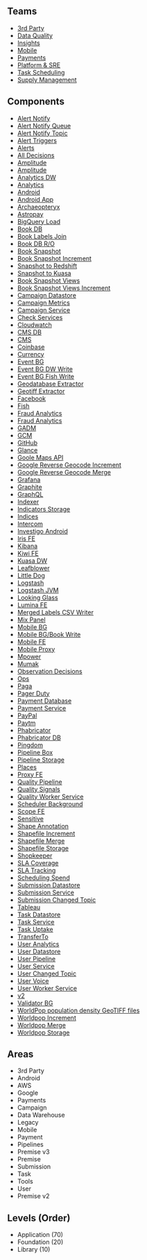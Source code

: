 ## Teams
* [3rd Party](teams/3rd-party.md)
* [Data Quality](teams/data-quality.md)
* [Insights](teams/insights.md)
* [Mobile](teams/mobile.md)
* [Payments](teams/payments.md)
* [Platform & SRE](teams/platform.md)
* [Task Scheduling](teams/scheduling.md)
* [Supply Management](teams/supply.md)

## Components
* [Alert Notify](components/alert-notify.md)
* [Alert Notify Queue](components/alert-notify-queue.md)
* [Alert Notify Topic](components/alert-notify-topic.md)
* [Alert Triggers](components/alert-triggers-topic.md)
* [Alerts](components/alerts.md)
* [All Decisions](components/all-decisions.md)
* [Amplitude](components/amplitude.md)
* [Amplitude](components/amplitude-schema.md)
* [Analytics DW](components/analytics-dw.md)
* [Analytics](components/analytics-schema.md)
* [Android](components/android.md)
* [Android App](components/android-v2.md)
* [Archaeopteryx](components/archaeopteryx.md)
* [Astropay](components/astropay.md)
* [BigQuery Load](components/big-query-load.md)
* [Book DB](components/book.md)
* [Book Labels Join](components/book-labels-join.md)
* [Book DB R/O](components/book-read.md)
* [Book Snapshot](components/book-snapshot.md)
* [Book Snapshot Increment](components/book-snapshot-increment.md)
* [Snapshot to Redshift](components/book-snapshot-to-redshift-dw.md)
* [Snapshot to Kuasa](components/book-snapshot-to-redshift-kuasa.md)
* [Book Snapshot Views](components/book-snapshot-views.md)
* [Book Snapshot Views Increment](components/book-snapshot-views-increment.md)
* [Campaign Datastore](components/campaign-datastore.md)
* [Campaign Metrics](components/campaign-metrics.md)
* [Campaign Service](components/campaign-service.md)
* [Check Services](components/check-services.md)
* [Cloudwatch](components/cloudwatch.md)
* [CMS DB](components/cms-db.md)
* [CMS](components/cms-fe.md)
* [Coinbase](components/coinbase.md)
* [Currency](components/currency.md)
* [Event BG](components/event-bg.md)
* [Event BG DW Write](components/event-bg-dw-write.md)
* [Event BG Fish Write](components/event-bg-fish-write.md)
* [Geodatabase Extractor](components/extract-geodatabase.md)
* [Geotiff Extractor](components/extract-geotiff.md)
* [Facebook](components/facebook.md)
* [Fish](components/fish.md)
* [Fraud Analytics](components/fraud-analytics-daily.md)
* [Fraud Analytics](components/fraud-police-daily.md)
* [GADM](components/gadm.md)
* [GCM](components/gcm.md)
* [GitHub](components/github.md)
* [Glance](components/glance.md)
* [Goole Maps API](components/google-maps-api.md)
* [Google Reverse Geocode Increment](components/google-reverse-geocode-increment.md)
* [Google Reverse Geocode Merge](components/google-reverse-geocode-merge.md)
* [Grafana](components/grafana.md)
* [Graphite](components/graphite.md)
* [GraphQL](components/graphql-fe.md)
* [Indexer](components/indexer-bg.md)
* [Indicators Storage](components/indicators-storage.md)
* [Indices](components/indices.md)
* [Intercom](components/intercom.md)
* [Investigo Android](components/investigo-android.md)
* [Iris FE](components/iris-fe.md)
* [Kibana](components/kibana.md)
* [Kiwi FE](components/kiwi-fe.md)
* [Kuasa DW](components/kuasa-dw.md)
* [Leafblower](components/leafblower.md)
* [Little Dog](components/little-dog.md)
* [Logstash](components/logstash.md)
* [Logstash JVM](components/logstash-jvm.md)
* [Looking Glass](components/looking-glass.md)
* [Lumina FE](components/lumina-fe.md)
* [Merged Labels CSV Writer](components/merged-labels-csv-writer.md)
* [Mix Panel](components/mixpanel.md)
* [Mobile BG](components/mobile-bg.md)
* [Mobile BG/Book Write](components/mobile-bg-book-write.md)
* [Mobile FE](components/mobile-fe.md)
* [Mobile Proxy](components/mobile-proxy.md)
* [Mpower](components/mpower.md)
* [Mumak](components/mumak.md)
* [Observation Decisions](components/obs-decisions.md)
* [Ops](components/ops.md)
* [Paga](components/paga.md)
* [Pager Duty](components/pagerduty.md)
* [Payment Database](components/payment-datastore.md)
* [Payment Service](components/payment-service.md)
* [PayPal](components/paypal.md)
* [Paytm](components/paytm.md)
* [Phabricator](components/phabricator.md)
* [Phabricator DB](components/phabricator-rds.md)
* [Pingdom](components/pingdom.md)
* [Pipeline Box](components/pipeline-box.md)
* [Pipeline Storage](components/pipeline-storage.md)
* [Places](components/places.md)
* [Proxy FE](components/proxy-fe.md)
* [Quality Pipeline](components/quality-pipeline.md)
* [Quality Signals](components/quality-signals.md)
* [Quality Worker Service](components/quality-worker.md)
* [Scheduler Background](components/scheduler-bg.md)
* [Scope FE](components/scope-fe.md)
* [Sensitive](components/sensitive-schema.md)
* [Shape Annotation](components/shape-annotation.md)
* [Shapefile Increment](components/shapefile-increment.md)
* [Shapefile Merge](components/shapefile-merge.md)
* [Shapefile Storage](components/shapefile-storage.md)
* [Shopkeeper](components/shopkeeper.md)
* [SLA Coverage](components/sla-coverage.md)
* [SLA Tracking](components/sla-tracking.md)
* [Scheduling Spend](components/spend.md)
* [Submission Datastore](components/submission-datastore.md)
* [Submission Service](components/submission-service.md)
* [Submission Changed Topic](components/submission-topic-changed.md)
* [Tableau](components/tableau.md)
* [Task Datastore](components/task-datastore.md)
* [Task Service](components/task-service.md)
* [Task Uptake](components/task-uptake.md)
* [TransferTo](components/transferto.md)
* [User Analytics](components/user-analytics.md)
* [User Datastore](components/user-datastore.md)
* [User Pipeline](components/user-pipeline.md)
* [User Service](components/user-service.md)
* [User Changed Topic](components/user-topic-changed.md)
* [User Voice](components/user-voice.md)
* [User Worker Service](components/user-worker.md)
* [v2](components/v2-schema.md)
* [Validator BG](components/validator-bg.md)
* [WorldPop population density GeoTIFF files](components/worldpop.md)
* [Worldpop Increment](components/worldpop-increment.md)
* [Worldpop Merge](components/worldpop-merge.md)
* [Worldpop Storage](components/worldpop-storage.md)

## Areas
* 3rd Party
* Android
* AWS
* Google
* Payments
* Campaign
* Data Warehouse
* Legacy
* Mobile
* Payment
* Pipelines
* Premise v3
* Premise
* Submission
* Task
* Tools
* User
* Premise v2

## Levels (Order)
* Application (70)
* Foundation (20)
* Library (10)
